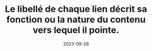 ---
N: '132'
Rubrique: Liens
title: Le libellé de chaque lien décrit sa fonction ou la nature du contenu vers
  lequel il pointe.
detail: Le libellé de chaque lien décrit sa fonction ou la nature du contenu  vers lequel il pointe.
abstract: 
categories: [" Liens"]
agrege: O4132-E040
opquast: '4 132'
indiceebook: '40'
description: "Règle n° 040"
weight:  040
actif: '1'
layout: rules
date: 2023-09-28
tags: ["", ""]
objectif: ["", ""]
Meo: [""]
Controle: [""
]
Source: ["Opquast"]
Referentiel: [""]
Steps: ["", ""]
---